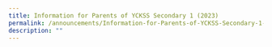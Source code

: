 ```yaml
---
title: Information for Parents of YCKSS Secondary 1 (2023)
permalink: /announcements/Information-for-Parents-of-YCKSS-Secondary-1-2023/
description: ""
---
```

